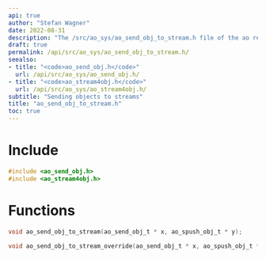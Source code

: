 ```yaml
---
api: true
author: "Stefan Wagner"
date: 2022-08-31
description: "The /src/ao_sys/ao_send_obj_to_stream.h file of the ao real-time operating system."
draft: true
permalink: /api/src/ao_sys/ao_send_obj_to_stream.h/
seealso:
- title: "<code>ao_send_obj.h</code>"
  url: /api/src/ao_sys/ao_send_obj.h/
- title: "<code>ao_stream4obj.h</code>"
  url: /api/src/ao_sys/ao_stream4obj.h/
subtitle: "Sending objects to streams"
title: "ao_send_obj_to_stream.h"
toc: true
---
```


# Include

```c
#include <ao_send_obj.h>
#include <ao_stream4obj.h>
```

# Functions

```c
void ao_send_obj_to_stream(ao_send_obj_t * x, ao_spush_obj_t * y);
```

```c
void ao_send_obj_to_stream_override(ao_send_obj_t * x, ao_spush_obj_t * y);
```
